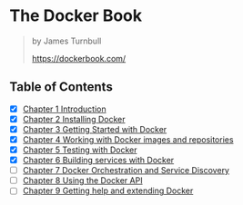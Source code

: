 # The Docker Book

> by James Turnbull
>
> <https://dockerbook.com/>

## Table of Contents

- [x] [Chapter 1 Introduction](./1_introduction.md)
- [x] [Chapter 2 Installing Docker](./2_installing_docker.md)
- [x] [Chapter 3 Getting Started with Docker](./3_getting_started.md)
- [x] [Chapter 4 Working with Docker images and repositories](./4_working_with_images_and_repos.md)
- [x] [Chapter 5 Testing with Docker](./5_testing_with_docker.md)
- [x] [Chapter 6 Building services with Docker](./6_building_services.md)
- [ ] [Chapter 7 Docker Orchestration and Service Discovery](./7_orchestration_and_service_discovery.md)
- [ ] [Chapter 8 Using the Docker API](.)
- [ ] [Chapter 9 Getting help and extending Docker](.)

